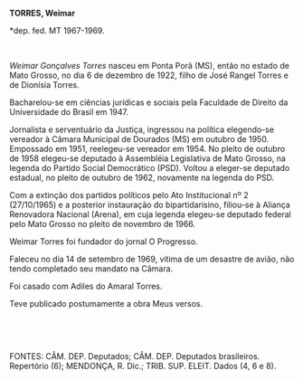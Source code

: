 **TORRES, Weimar**

\*dep. fed. MT 1967-1969.

 

*Weimar Gonçalves Torres* nasceu em Ponta Porã (MS), então no estado de
Mato Grosso, no dia 6 de dezembro de 1922, filho de José Rangel Torres e
de Dionísia Torres.

Bacharelou-se em ciências jurídicas e sociais pela Faculdade de Direito
da Universidade do Brasil em 1947.

Jornalista e serventuário da Justiça, ingressou na política elegendo-se
vereador à Câmara Municipal de Dourados (MS) em outubro de 1950.
Empossado em 1951, reelegeu-se vereador em 1954. No pleito de outubro de
1958 elegeu-se deputado à Assembléia Legislativa de Mato Grosso, na
legenda do Partido Social Democrático (PSD). Voltou a eleger-se deputado
estadual, no pleito de outubro de 1962, novamente na legenda do PSD.

Com a extinção dos partidos políticos pelo Ato Institucional nº 2
(27/10/1965) e a posterior instauração do bipartidarisino, filiou-se à
Aliança Renovadora Nacional (Arena), em cuja legenda elegeu-se deputado
federal pelo Mato Grosso no pleito de novembro de 1966.

Weimar Torres foi fundador do jornal O Progresso.

Faleceu no dia 14 de setembro de 1969, vítima de um desastre de avião,
não tendo completado seu mandato na Câmara.

Foi casado com Adiles do Amaral Torres.

Teve publicado postumamente a obra Meus versos.

 

 

FONTES: CÂM. DEP. Deputados; CÂM. DEP. Deputados brasileiros. Repertório
(6); MENDONÇA, R. Dic.; TRIB. SUP. ELEIT. Dados (4, 6 e 8).

 
